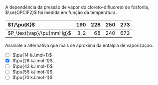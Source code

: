 A dependência da pressão de vapor do cloreto-difluoreto de fosforila, $\ce{OPClF2}$ foi medida em função da temperatura.

| $T/\pu{K}$               | $190$ | $228$ | $250$ | $273$ | 
|:-------------------------|------:|------:|------:|------:|
| $P_\text{vap}/\pu{mmHg}$ | $3,2$ |  $68$ | $240$ | $672$ |

Assinale a alternativa que mais se aproxima da entalpia de vaporização.

- [ ] $\pu{14 kJ.mol-1}$
- [x] $\pu{28 kJ.mol-1}$
- [ ] $\pu{42 kJ.mol-1}$
- [ ] $\pu{56 kJ.mol-1}$
- [ ] $\pu{70 kJ.mol-1}$